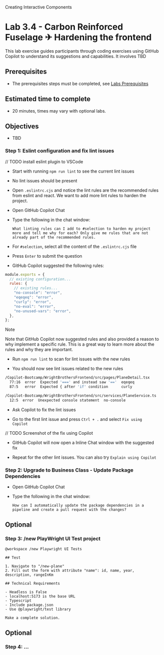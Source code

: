 Creating Interactive Components

# Lab 3.4 - Carbon Reinforced Fuselage ✈ Hardening the frontend
This lab exercise guides participants through coding exercises using GitHub Copilot to understand its suggestions and capabilities. It involves TBD

## Prerequisites
- The prerequisites steps must be completed, see [Labs Prerequisites](./Labs/Lab%201.1%20-%20Pre-Flight%20Checklist)

## Estimated time to complete
- 20 minutes, times may vary with optional labs.

## Objectives
- TBD

### Step 1: Eslint configuration and fix lint issues

// TODO install eslint plugin to VSCode

- Start with running `npm run lint` to see the current lint issues

- No lint issues should be present

- Open `.eslintrc.cjs` and notice the lint rules are the recommended rules from eslint and react. We want to add more lint rules to harden the project.

- Open GitHub Copilot Chat

- Type the following in the chat window:

    ```
    What linting rules can I add to #selection to harden my project more and tell me why for each? Only give me rules that are not already part of the recommended rules.
    ```

- For `#selection`, select all the content of the `.eslintrc.cjs` file

- Press `Enter` to submit the question

- GitHub Copilot suggested the following rules:

```js
module.exports = {
  // existing configuration...
  rules: {
    // existing rules...
    "no-console": "error",
    "eqeqeq": "error",
    "curly": "error",
    "no-eval": "error",
    "no-unused-vars": "error",
  },
};
```

>[!NOTE]
> Note that GitHub Copilot now suggested rules and also provided a reason to why implement a specific rule. This is a great way to learn more about the rules and why they are important.

- Run `npm run lint` to scan for lint issues with the new rules

- You should now see lint issues related to the new rules

```bash
/Copilot-Bootcamp/WrightBrothersFrontend/src/pages/PlaneDetail.tsx
  77:16  error  Expected '===' and instead saw '=='  eqeqeq
  87:5   error  Expected { after 'if' condition      curly

/Copilot-Bootcamp/WrightBrothersFrontend/src/services/PlaneService.ts
  12:5  error  Unexpected console statement  no-console
```

- Ask Copilot to fix the lint issues

- Go to the first lint issue and press `Ctrl + .` and select `Fix using Copilot`

// TODO Screenshot of the fix using Copilot

- GitHub Copilot will now open a Inline Chat window with the suggested fix

- Repeat for the other lint issues. You can also try `Explain using Copilot`

### Step 2: Upgrade to Business Class - Update Package Dependencies

- Open GitHub Copilot Chat

- Type the following in the chat window:

    ```
    How can I automatically update the package dependencies in a pipeline and create a pull request with the changes?
    ```

## Optional

### Step 3: /new PlayWright UI Test project

```
@workspace /new Playwright UI Tests

## Test

1. Navigate to "/new-plane"
2. Fill out the form with attribute "name": id, name, year, description, rangeInKm

## Technical Requirements

- Headless is False
- localhost:5173 is the base URL
- Typescript
- Include package.json
- Use @playwright/test library

Make a complete solution.
```




## Optional

### Step 4: ...